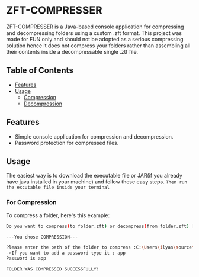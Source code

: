 # ZFT-COMPRESSER
ZFT-COMPRESSER is a Java-based console application for compressing and decompressing folders using a custom .zft format. This project was made for FUN only and should not be adopted as a serious compressing solution hence it does not compress your folders rather than assembling all their contents inside a decompressable single .ztf file.

## Table of Contents
- [Features](#features)
- [Usage](#usage)
  - [Compression](#compression)
  - [Decompression](#decompression)

## Features
- Simple console application for compression and decompression.
- Password protection for compressed files.

## Usage
The easiest way is to download the executable file or JAR(if you already have java installed in your machine) and follow these easy steps.
```Then run the excutable file inside your terminal```

### For Compression
To compress a folder, here's this example:
```sh
Do you want to compress(to folder.zft) or decompress(from folder.zft) [C/D]? c

---You chose COMPRESSION---

Please enter the path of the folder to compress :C:\Users\ilyas\source\repos\TestApplication
->If you want to add a password type it : app
Password is app

FOLDER WAS COMPRESSED SUCCESSFULLY!


